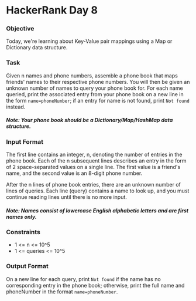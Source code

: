 # HackerRank Day 8

### Objective

Today, we're learning about Key-Value 
pair mappings using a Map or Dictionary data structure.

### Task

Given n names and phone numbers, assemble a phone book that maps 
friends' names to their respective phone numbers. You will then be 
given an unknown number of names to query your phone book for. 
For each name queried, print the associated entry from your phone 
book on a new line in the form `name=phoneNumber`; if an entry 
for name is not found, print `Not found` instead.

##### Note: Your phone book should be a Dictionary/Map/HashMap data structure.

### Input Format

The first line contains an integer, n, denoting the number 
of entries in the phone book.  Each of the n subsequent 
lines describes an entry in the form of 2 space-separated 
values on a single line. The first value is a friend's name, 
and the second value is an 8-digit phone number.

After the n lines of phone book entries, there are an 
unknown number of lines of queries. Each line (query) contains 
a name to look up, and you must continue reading lines until 
there is no more input.

##### Note: Names consist of lowercase English alphabetic letters and are first names only.

### Constraints

- 1 <= n <= 10^5
- 1 <= queries <= 10^5

### Output Format

On a new line for each query, print `Not found` if the name has 
no corresponding entry in the phone book; otherwise, print the 
full name and phoneNumber in the format `name=phoneNumber`.
